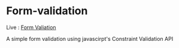 # Form-validation

Live : [Form Valiation](https://sujith2903.github.io/Form-validation/)

A simple form validation using javascirpt's Constraint Validation API 
